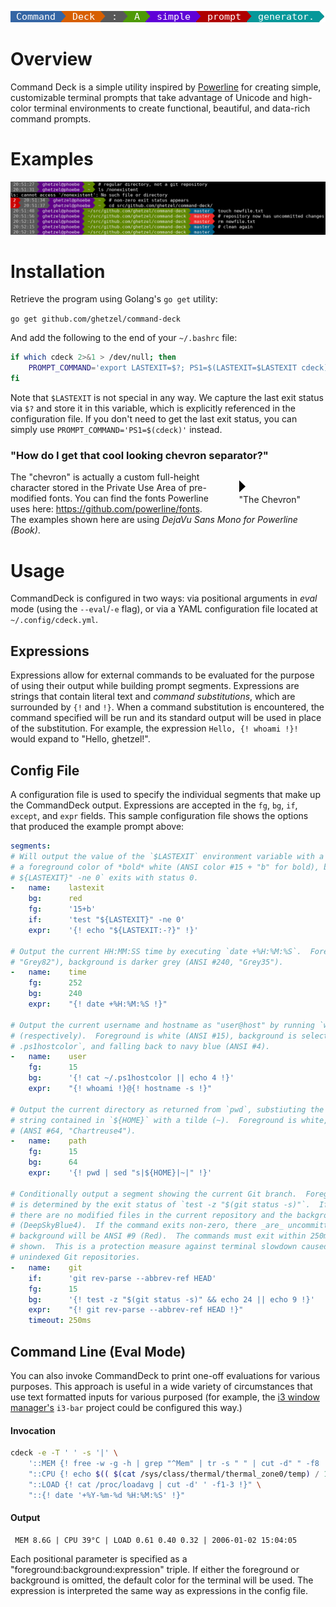 ![CommandDeck Demo](contrib/logo-tagline.png?raw=true)

# Overview

Command Deck is a simple utility inspired by [Powerline](https://github.com/powerline/powerline) for creating simple, customizable terminal prompts that take advantage of Unicode and high-color terminal environments to create functional, beautiful, and data-rich command prompts.

# Examples

![Sample prompts](contrib/demo.png?raw=true)


# Installation

Retrieve the program using Golang's `go get` utility:

`go get github.com/ghetzel/command-deck`

And add the following to the end of your `~/.bashrc` file:

```bash
if which cdeck 2>&1 > /dev/null; then
    PROMPT_COMMAND='export LASTEXIT=$?; PS1=$(LASTEXIT=$LASTEXIT cdeck)'
fi
```

Note that `$LASTEXIT` is not special in any way.  We capture the last exit status via `$?` and store it in this variable, which is explicitly referenced in the configuration file.  If you don't need to get the last exit status, you can simply use `PROMPT_COMMAND='PS1=$(cdeck)'` instead.

### "How do I get that cool looking chevron separator?"

<figure style="float: right;">
    <img src="contrib/chevron.png?raw=true" alt="uE0B0" />
    <figcaption>"The Chevron"</figcaption>
</figure>

The "chevron" is actually a custom full-height character stored in the Private Use Area of pre-modified fonts.  You can find the fonts Powerline uses here: https://github.com/powerline/fonts.  The examples shown here are using _DejaVu Sans Mono for Powerline (Book)_.

# Usage

CommandDeck is configured in two ways: via positional arguments in _eval_ mode (using the `--eval`/`-e` flag), or via a YAML configuration file located at `~/.config/cdeck.yml`.

## Expressions

Expressions allow for external commands to be evaluated for the purpose of using their output while building prompt segments.  Expressions are strings that contain literal text and _command substitutions_, which are surrounded by `{!` and `!}`.  When a command substitution is encountered, the command specified will be run and its standard output will be used in place of the substitution.  For example, the expression `Hello, {! whoami !}!` would expand to "Hello, ghetzel!".

## Config File

A configuration file is used to specify the individual segments that make up the CommandDeck output.  Expressions are accepted in the `fg`, `bg`, `if`, `except`, and `expr` fields.  This sample configuration file shows the options that produced the example prompt above:

```yaml
segments:
# Will output the value of the `$LASTEXIT` environment variable with a background color of red and
# a foreground color of *bold* white (ANSI color #15 + "b" for bold), but only if the command `test
# ${LASTEXIT}" -ne 0` exits with status 0.
-   name:    lastexit
    bg:      red
    fg:      '15+b'
    if:      'test "${LASTEXIT}" -ne 0'
    expr:    '{! echo "${LASTEXIT:-?}" !}'

# Output the current HH:MM:SS time by executing `date +%H:%M:%S`.  Foreground is grey (ANSI #252,
# "Grey82"), background is darker grey (ANSI #240, "Grey35").
-   name:    time
    fg:      252
    bg:      240
    expr:    "{! date +%H:%M:%S !}"

# Output the current username and hostname as "user@host" by running `whoami` and `hostname -s`
# (respectively).  Foreground is white (ANSI #15), background is selected on-the-fly by reading `~/
# .ps1hostcolor`, and falling back to navy blue (ANSI #4).
-   name:    user
    fg:      15
    bg:      '{! cat ~/.ps1hostcolor || echo 4 !}'
    expr:    "{! whoami !}@{! hostname -s !}"

# Output the current directory as returned from `pwd`, substiuting the first occurrence of the
# string contained in `${HOME}` with a tilde (~).  Foreground is white, background is chartreuse
# (ANSI #64, "Chartreuse4").
-   name:    path
    fg:      15
    bg:      64
    expr:    '{! pwd | sed "s|${HOME}|~|" !}'

# Conditionally output a segment showing the current Git branch.  Foreground is white, background
# is determined by the exit status of `test -z "$(git status -s)"`.  If it exits successfully,
# there are no modified files in the current repository and the background color will be ANSI #24
# (DeepSkyBlue4).  If the command exits non-zero, there _are_ uncommitted changes and the
# background will be ANSI #9 (Red).  The commands must exit within 250ms or the segment will not be
# shown.  This is a protection measure against terminal slowdown caused by entering large,
# unindexed Git repositories.
-   name:    git
    if:      'git rev-parse --abbrev-ref HEAD'
    fg:      15
    bg:      '{! test -z "$(git status -s)" && echo 24 || echo 9 !}'
    expr:    "{! git rev-parse --abbrev-ref HEAD !}"
    timeout: 250ms
```

## Command Line (Eval Mode)

You can also invoke CommandDeck to print one-off evaluations for various purposes.  This approach is useful in a wide variety of circumstances that use text formatted inputs for various purposed (for example, the [i3 window manager's](https://i3wm.org/docs/userguide.html#_configuring_i3bar) `i3-bar` project could be configured this way.)

#### Invocation

```bash
cdeck -e -T ' ' -s '|' \
    '::MEM {! free -w -g -h | grep "^Mem" | tr -s " " | cut -d" " -f8 !}' \
    "::CPU {! echo $(( $(cat /sys/class/thermal/thermal_zone0/temp) / 1000 )) !}$(printf '\u00B0')C" \
    "::LOAD {! cat /proc/loadavg | cut -d' ' -f1-3 !}" \
    "::{! date '+%Y-%m-%d %H:%M:%S' !}"
```

#### Output

```
 MEM 8.6G | CPU 39°C | LOAD 0.61 0.40 0.32 | 2006-01-02 15:04:05
```

Each positional parameter is specified as a "foreground:background:expression" triple.  If either the foreground or background is omitted, the default color for the terminal will be used.  The expression is interpreted the same way as expressions in the config file.